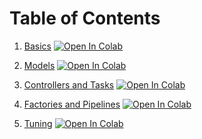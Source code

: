 # Table of Contents
1. [Basics](https://htmlpreview.github.io/?https://github.com/williamedwards/autompc/blob/main/examples/1_Basics.html) [![Open In Colab](https://colab.research.google.com/assets/colab-badge.svg)](https://colab.research.google.com/drive/11Bdkd5PzGbkhCz45Na0fKnTSl54uUTm_)

2. [Models](https://htmlpreview.github.io/?https://github.com/williamedwards/autompc/blob/main/examples/2_Models.html) [![Open In Colab](https://colab.research.google.com/assets/colab-badge.svg)](https://colab.research.google.com/drive/1-aNbehmk6aojCWz8N2aq1ap13-EdHnMO)

3. [Controllers and Tasks](https://htmlpreview.github.io/?https://github.com/williamedwards/autompc/blob/main/examples/3_Controllers_and_Tasks.html) [![Open In Colab](https://colab.research.google.com/assets/colab-badge.svg)](https://colab.research.google.com/drive/1Iztden5SqagUHvBvco9g8cylhyXIJJV4)
 
4. [Factories and Pipelines](https://htmlpreview.github.io/?https://github.com/williamedwards/autompc/blob/main/examples/4_Factories_and_Pipelines.html) [![Open In Colab](https://colab.research.google.com/assets/colab-badge.svg)](https://colab.research.google.com/drive/1W85uCa5hyCnR7O9pBgZZX329CUJYeNoB)

5. [Tuning](https://htmlpreview.github.io/?https://github.com/williamedwards/autompc/blob/main/examples/5_Tuning.html) [![Open In Colab](https://colab.research.google.com/assets/colab-badge.svg)](https://colab.research.google.com/drive/1H-yjs52jT6PMu1wW-esrR2d5MuOVDPrH)
